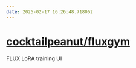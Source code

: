 ```yaml
---
date: 2025-02-17 16:26:48.718062
---
```


# [cocktailpeanut/fluxgym](https://github.com/cocktailpeanut/fluxgym)

FLUX LoRA training UI